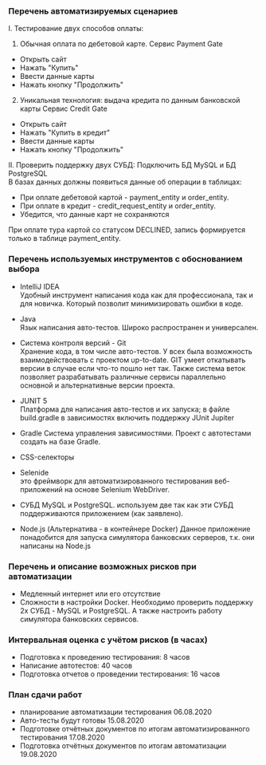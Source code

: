 ### Перечень автоматизируемых сценариев

 I. Тестирование двух способов оплаты:
 1. Обычная оплата по дебетовой карте. Сервис Payment Gate
 - Открыть сайт
 - Нажать "Купить"
 - Ввести данные карты
 - Нажать кнопку "Продолжить"

 2. Уникальная технология: выдача кредита по данным банковской карты
 Сервис Credit Gate
 
 - Открыть сайт
 - Нажать "Купить в кредит"
 - Ввести данные карты
 - Нажать кнопку "Продолжить"

II. Проверить поддержку двух СУБД:
Подключить БД MySQL и БД PostgreSQL  
В базах данных должны появиться данные об операции в таблицах:
* При оплате дебетовой картой - payment_entity и order_entity.
* При оплате в кредит - credit_request_entity и order_entity.
* Убедится, что данные карт не сохраняются

При оплате тура картой со статусом DECLINED, запись формируется только в таблице payment_entity.


### Перечень используемых инструментов с обоснованием выбора

* IntelliJ IDEA  
Удобный инструмент написания кода как для профессионала, так и для новичка.
Который позволит минимизировать ошибки в коде.

* Java  
Язык написания авто-тестов. Широко распространен и универсален.

* Система контроля версий - Git  
Хранение кода, в том числе авто-тестов. У всех была возможность взаимодействовать с проектом up-to-date.
GIT умеет откатывать версии в случае если что-то пошло нет так. Также система веток позволяет разрабатывать различные сервисы параллельно
основной и альтернативные версии проекта.

* JUNIT 5  
 Платформа для написания авто-тестов и их запуска; в файле build.gradle в зависимостях включить поддержку JUnit Jupiter
 
* Gradle
Cистема управления зависимостями. Проект с автотестами создать на базе Gradle.

* CSS-селекторы  

* Selenide  
это фреймворк для автоматизированного тестирования веб-приложений на основе Selenium WebDriver.

* СУБД MySQL и PostgreSQL. используем две так как эти СУБД поддерживаются приложением (как заявлено).

* Node.js
  (Альтернатива - в контейнере Docker) Данное приложение понадобится для запуска симулятора банковских серверов, т.к. они написаны на Node.js

### Перечень и описание возможных рисков при автоматизации
* Медленный интернет или его отсутствие
* Сложности в настройки Docker. Необходимо проверить поддержку 2х СУБД - MySQL и PostgreSQL.
 А также настроить работу симулятора банковских сервисов.

### Интервальная оценка с учётом рисков (в часах)

* Подготовка к проведению тестирования: 8 часов
* Написание автотестов: 40 часов
* Подготовка отчетов о проведении тестирования: 16 часов

### План сдачи работ

* планирование автоматизации тестирования 06.08.2020
* Авто-тесты будут готовы 15.08.2020
* Подготовке отчётных документов по итогам автоматизированного тестирования 17.08.2020
* Подготовка отчётных документов по итогам автоматизации 19.08.2020

